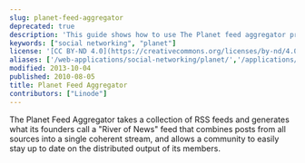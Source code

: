 ```yaml
---
slug: planet-feed-aggregator
deprecated: true
description: 'This guide shows how to use The Planet feed aggregator provides an overview of communities by collecting all of the feeds produced by a community.'
keywords: ["social networking", "planet"]
license: '[CC BY-ND 4.0](https://creativecommons.org/licenses/by-nd/4.0)'
aliases: ['/web-applications/social-networking/planet/','/applications/social-networking/planet-feed-aggregator/']
modified: 2013-10-04
published: 2010-08-05
title: Planet Feed Aggregator
contributors: ["Linode"]
---
```




The Planet Feed Aggregator takes a collection of RSS feeds and generates what its founders call a "River of News" feed that combines posts from all sources into a single coherent stream, and allows a community to easily stay up to date on the distributed output of its members.




